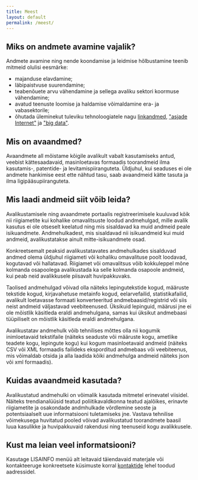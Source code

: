 ```yaml
---
title: Meest
layout: default
permalink: /meest/
---
```

## Miks on andmete avamine vajalik?

Andmete avamine ning nende koondamise ja leidmise hõlbustamine teenib mitmeid olulisi eesmärke:
- majanduse elavdamine;
- läbipaistvuse suurendamine;
- teabenõuete arvu vähendamine ja sellega avaliku sektori koormuse vähendamine;
- avatud teenuste loomise ja haldamise võimaldamine era- ja vabasektorile;
-  õhutada üleminekut tuleviku tehnoloogiatele nagu [linkandmed](http://et.wikipedia.org/wiki/Linkandmed), ["asjade Internet"](http://https//et.wikipedia.org/wiki/V%C3%A4rkv%C3%B5rk) ja ["big data"](http://https//et.wikipedia.org/wiki/V%C3%A4rkv%C3%B5rk).

## Mis on avaandmed?
Avaandmete all mõistame kõigile avalikult vabalt kasutamiseks antud, veebist kättesaadavaid, masinloetavas formaadis toorandmeid ilma kasutamis-, patentide- ja levitamispiiranguteta. Üldjuhul, kui seaduses ei ole andmete hankimise eest ette nähtud tasu, saab avaandmeid kätte tasuta ja ilma ligipääsupiiranguteta.

## Mis laadi andmeid siit võib leida?
Avalikustamisele ning avaandmete portaalis registreerimisele kuuluvad kõik nii riigiametite kui kohalike omavalitsuste loodud andmehulgad, mille avalik kasutus ei ole otseselt keelatud ning mis sisaldavad ka muid andmeid peale isikuandmete. Andmehulkadest, mis sisaldavad nii isikuandmeid kui muid andmeid, avalikustatakse ainult mitte-isikuandmete osad.

Konkreetsemalt peaksid avalikustatavates andmehulkades sisalduvad andmed olema üldjuhul riigiameti või kohaliku omavalituse poolt loodavad, kogutavad või hallatavad. Riigiamet või omavalitsus võib kokkuleppel mõne kolmanda osapoolega avalikustada ka selle kolmanda osapoole andmeid, kui peab neid avalikkusele piisavalt huvipakkuvaks.

Taolised andmehulgad võivad olla näiteks lepingutekstide kogud, määruste tekstide kogud, kirjavahetuse metainfo kogud, eelarvefailid, statistikafailid, avalikult loetavasse formaati konverteeritud andmebaasid/registrid või siis neist andmeid väljastavad veebiteenused. Üksikuid lepinguid, määrusi jne ei ole mõistlik käsitleda eraldi andmehulgana, samas kui üksikut andmebaasi tüüpiliselt on mõistlik käsitleda eraldi andmehulgana.

Avalikustatav andmehulk võib tehnilises mõttes olla nii kogumik inimloetavaid tekstifaile (näiteks seaduste või määruste kogu, ametlike teadete kogu, lepingute kogu) kui kogum masinloetavaid andmeid (näiteks CSV või XML formaadis failideks eksporditud andmebaas või veebiteenus, mis võimaldab otsida ja alla laadida kõiki andmehulga andmeid näiteks json või xml formaadis).

## Kuidas avaandmeid kasutada?
Avalikustatud andmehulki on võimalik kasutada mitmetel erinevatel viisidel. Näiteks trendianalüüsid teatud poliitikavaldkonna teatud ajalõikes, erinavte riigiametite ja osakondade andmhulkade võrdlemine seoste ja potentsiaalselt uue informatsiooni tuletamiseks jne. Vastava tehnilise võimekusega huvitatud pooled võivad avalikustatud toorandmete baasil luua kasulikke ja huvipakkuvaid rakendusi ning teenuseid kogu avalikkusele.

## Kust ma leian veel informatsiooni?
Kasutage LISAINFO menüü alt leitavaid täiendavaid materjale või kontakteeruge konkreetsete küsimuste korral [kontaktide](/kontaktid) lehel toodud aadressidel.
